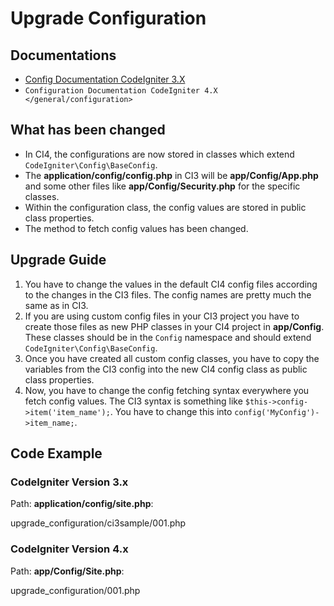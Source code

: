 # Upgrade Configuration

<div class="contents" local="" depth="2">

</div>

## Documentations

- [Config Documentation CodeIgniter
  3.X](http://codeigniter.com/userguide3/libraries/config.html)
- `Configuration Documentation CodeIgniter 4.X </general/configuration>`

## What has been changed

- In CI4, the configurations are now stored in classes which extend
  `CodeIgniter\Config\BaseConfig`.
- The **application/config/config.php** in CI3 will be
  **app/Config/App.php** and some other files like
  **app/Config/Security.php** for the specific classes.
- Within the configuration class, the config values are stored in public
  class properties.
- The method to fetch config values has been changed.

## Upgrade Guide

1.  You have to change the values in the default CI4 config files
    according to the changes in the CI3 files. The config names are
    pretty much the same as in CI3.
2.  If you are using custom config files in your CI3 project you have to
    create those files as new PHP classes in your CI4 project in
    **app/Config**. These classes should be in the `Config` namespace
    and should extend `CodeIgniter\Config\BaseConfig`.
3.  Once you have created all custom config classes, you have to copy
    the variables from the CI3 config into the new CI4 config class as
    public class properties.
4.  Now, you have to change the config fetching syntax everywhere you
    fetch config values. The CI3 syntax is something like
    `$this->config->item('item_name');`. You have to change this into
    `config('MyConfig')->item_name;`.

## Code Example

### CodeIgniter Version 3.x

Path: **application/config/site.php**:

<div class="literalinclude">

upgrade_configuration/ci3sample/001.php

</div>

### CodeIgniter Version 4.x

Path: **app/Config/Site.php**:

<div class="literalinclude">

upgrade_configuration/001.php

</div>
